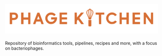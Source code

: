 ![Image](images/PK_logo.svg?raw=true)
-------

Repository of bioinformatics tools, pipelines, recipes and more, with a focus on bacteriophages.
